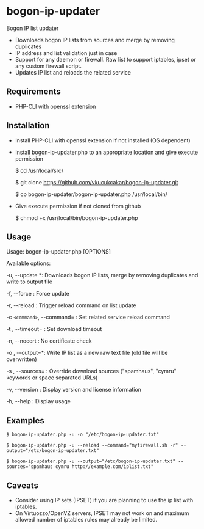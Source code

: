 # bogon-ip-updater

Bogon IP list updater

* Downloads bogon IP lists from sources and merge by removing duplicates
* IP address and list validation just in case
* Support for any daemon or firewall. Raw list to support iptables, ipset or any custom firewall script.
* Updates IP list and reloads the related service

## Requirements

* PHP-CLI with openssl extension

## Installation

* Install PHP-CLI with openssl extension if not installed (OS dependent)

* Install bogon-ip-updater.php to an appropriate location and give execute permission

	$ cd /usr/local/src/

	$ git clone https://github.com/vkucukcakar/bogon-ip-updater.git

	$ cp bogon-ip-updater/bogon-ip-updater.php /usr/local/bin/
	
* Give execute permission if not cloned from github

	$ chmod +x /usr/local/bin/bogon-ip-updater.php
	

## Usage

Usage: bogon-ip-updater.php [OPTIONS]

Available options:

-u, --update                      *: Downloads bogon IP lists, merge by removing duplicates and write to output file

-f, --force                        : Force update

-r, --reload                       : Trigger reload command on list update

-c `<command>`, --command=<command>  : Set related service reload command

-t <seconds>, --timeout=<seconds>  : Set download timeout

-n, --nocert                       : No certificate check

-o <filename>, --output=<filename>*: Write IP list as a new raw text file (old file will be overwritten)

-s <urls>, --sources=<urls>        : Override download sources ("spamhaus", "cymru" keywords or space separated URLs)

-v, --version                      : Display version and license information

-h, --help                         : Display usage

 
## Examples

	$ bogon-ip-updater.php -u -o "/etc/bogon-ip-updater.txt"

	$ bogon-ip-updater.php -u --reload --command="myfirewall.sh -r" --output="/etc/bogon-ip-updater.txt"

	$ bogon-ip-updater.php -u --output="/etc/bogon-ip-updater.txt" --sources="spamhaus cymru http://example.com/iplist.txt"
	
## Caveats

* Consider using IP sets (IPSET) if you are planning to use the ip list with iptables.
* On Virtuozzo/OpenVZ servers, IPSET may not work on and maximum allowed number of iptables rules may already be limited.
